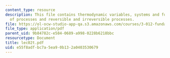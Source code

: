 ```yaml
---
content_type: resource
description: This file contains thermodynamic variables, systems and functions, identification
  of processes and reversible and irreversible processes.
file: https://ol-ocw-studio-app-qa.s3.amazonaws.com/courses/3-012-fundamentals-of-materials-science-fall-2005/e55f8adfbc7a5ea90b132a0403530679_lec02t.pdf
file_type: application/pdf
parent_uid: 9b84782c-e584-0689-a998-0228b6218bbc
resourcetype: Document
title: lec02t.pdf
uid: e55f8adf-bc7a-5ea9-0b13-2a0403530679
---
```

